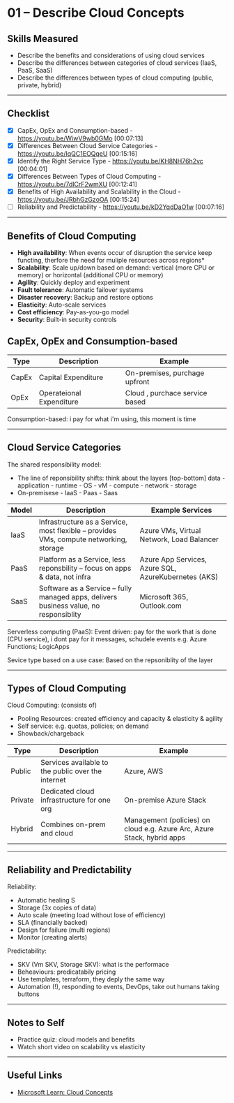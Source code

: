 # 01 – Describe Cloud Concepts 

##  Skills Measured

- Describe the benefits and considerations of using cloud services
- Describe the differences between categories of cloud services (IaaS, PaaS, SaaS)
- Describe the differences between types of cloud computing (public, private, hybrid)

---

##  Checklist

- [x] CapEx, OpEx and Consumption-based - https://youtu.be/WiwV9wb0GMo [00:07:13]
- [X] Differences Between Cloud Service Categories - https://youtu.be/IqQC1EOQqeU [00:15:16]
- [X] Identify the Right Service Type - https://youtu.be/KH8NH76h2vc [00:04:01]
- [X] Differences Between Types of Cloud Computing - https://youtu.be/7dlCrF2wmXU [00:12:41]
- [X] Benefits of High Availability and Scalability in the Cloud - https://youtu.be/JRbhGzGzoOA [00:15:24]
- [ ] Reliability and Predictability - https://youtu.be/kD2YqdDaO1w [00:07:16]

---

##  Benefits of Cloud Computing

- **High availability**: When events occur of disruption the service keep functing, therfore the need for muliple resources across regions* 
- **Scalability**: Scale up/down based on demand: vertical (more CPU or memory) or horizontal (additional CPU or memory)
- **Agility**: Quickly deploy and experiment
- **Fault tolerance**: Automatic failover systems
- **Disaster recovery**: Backup and restore options
- **Elasticity**: Auto-scale services
- **Cost efficiency**: Pay-as-you-go model
- **Security**: Built-in security controls

## CapEx, OpEx and Consumption-based

| Type    | Description | Example |
|---------|-------------|---------|
| CapEx | Capital Expenditure | On-premises, purchage upfront | 
| OpEx  | Operateional Expenditure  | Cloud , purchace service based | 

Consumption-based: i pay for what i'm using, this moment is time 

---

## Cloud Service Categories 

The shared responsibility model:
- The line of reponsibility shifts: think about the layers [top-bottom] data - application - runtime - OS - vM - compute - network - storage
- On-premisese - IaaS - Paas - Saas

| Model | Description | Example Services |
|-------|-------------|------------------|
| IaaS  | Infrastructure as a Service, most flexible – provides VMs, compute networking, storage | Azure VMs, Virtual Network, Load Balancer |
| PaaS  | Platform as a Service, less reponsbility – focus on apps & data, not infra | Azure App Services, Azure SQL, AzureKubernetes (AKS) |
| SaaS  | Software as a Service – fully managed apps, delivers business value, no responsiblity | Microsoft 365, Outlook.com |

Serverless computing (PaaS): 
Event driven: pay for the work that is done (CPU service), i dont pay for it messages, schudele events
e.g. Azure Functions; LogicApps

Sevice type based on a use case:
Based on the repsoniblity of the layer

---

## Types of Cloud Computing

Cloud Computing: 
(consists of)
  - Pooling Resources: created efficiency and capacity & elasticity & agility
  - Self service: e.g. quotas, policies; on demand
  - Showback/chargeback  

| Type    | Description | Example | 
|---------|-------------|---------|
| Public  | Services available to the public over the internet | Azure, AWS | Over the internet, limitless | 
| Private | Dedicated cloud infrastructure for one org | On-premise Azure Stack | Fixed set of service | 
| Hybrid  | Combines on-prem and cloud | Management (policies) on cloud e.g. Azure Arc, Azure Stack, hybrid apps |

--- 

## Reliability and Predictability
Reliability: 
  - Automatic healing  S
  - Storage (3x copies of data)
  - Auto scale (meeting load without lose of efficiency)
  - SLA (financially backed)
  - Design for failure (multi regions)
  - Monitor (creating alerts)

Predictability:
  - SKV (Vm SKV, Storage SKV): what is the performace 
  - Beheaviours: predicatabily pricing
  - Use templates, terraform, they deply the same way
  - Automation (!), responding to events, DevOps, take out humans taking buttons

    




---


## Notes to Self

- Practice quiz: cloud models and benefits
- Watch short video on scalability vs elasticity

---

## Useful Links

- [Microsoft Learn: Cloud Concepts](https://learn.microsoft.com/en-us/training/modules/intro-to-azure-fundamentals/)

